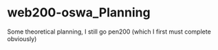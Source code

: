 # web200-oswa_Planning
Some theoretical planning, I still go pen200 (which I first must complete obviously)
